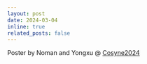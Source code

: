 ```yaml
---
layout: post
date: 2024-03-04
inline: true
related_posts: false
---
```


Poster by Noman and Yongxu @ [Cosyne2024](https://www.cosyne.org/)
